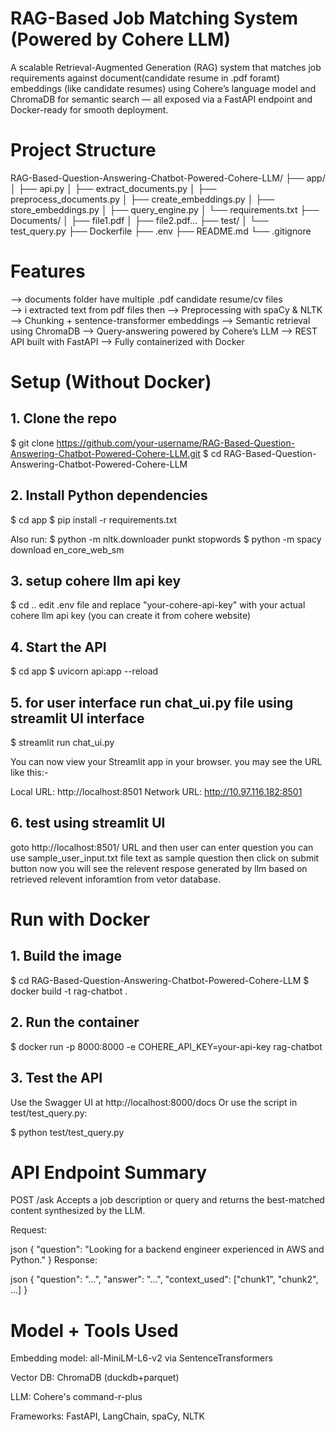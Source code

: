 # RAG-Based Job Matching System (Powered by Cohere LLM)

A scalable Retrieval-Augmented Generation (RAG) system that matches job requirements against document(candidate resume in .pdf foramt) embeddings (like candidate resumes) using Cohere’s language model and ChromaDB for semantic search — all exposed via a FastAPI endpoint and Docker-ready for smooth deployment.



#  Project Structure

RAG-Based-Question-Answering-Chatbot-Powered-Cohere-LLM/
├── app/
│   ├── api.py
│   ├── extract_documents.py
│   ├── preprocess_documents.py
│   ├── create_embeddings.py
│   ├── store_embeddings.py
│   ├── query_engine.py
│   └── requirements.txt
├── Documents/
│   ├── file1.pdf
│   ├── file2.pdf...
├── test/
│   └── test_query.py
├── Dockerfile
├── .env
├── README.md
└── .gitignore






# Features

--> documents folder have multiple .pdf candidate resume/cv files  
--> i extracted text from pdf files then 
--> Preprocessing with spaCy & NLTK
--> Chunking + sentence-transformer embeddings
--> Semantic retrieval using ChromaDB
--> Query-answering powered by Cohere’s LLM
--> REST API built with FastAPI
--> Fully containerized with Docker

# Setup (Without Docker)
## 1. Clone the repo
$ git clone https://github.com/your-username/RAG-Based-Question-Answering-Chatbot-Powered-Cohere-LLM.git
$ cd RAG-Based-Question-Answering-Chatbot-Powered-Cohere-LLM

## 2. Install Python dependencies
$ cd app
$ pip install -r requirements.txt

Also run:
$ python -m nltk.downloader punkt stopwords
$ python -m spacy download en_core_web_sm

## 3. setup cohere llm api key
$ cd ..
edit .env file and replace "your-cohere-api-key" with your actual cohere llm api key (you can create it from cohere website)

## 4. Start the API
$ cd app
$ uvicorn api:app --reload

## 5. for user interface run chat_ui.py file using streamlit UI interface
$ streamlit run chat_ui.py

You can now view your Streamlit app in your browser. you may see the URL like this:-

  Local URL: http://localhost:8501
  Network URL: http://10.97.116.182:8501


## 6. test using streamlit UI 

goto http://localhost:8501/ URL and then user can enter question you can use sample_user_input.txt file text as sample question then click on submit button 
now you will see the relevent respose generated by llm based on retrieved relevent inforamtion from vetor database.




# Run with Docker

## 1. Build the image
$ cd RAG-Based-Question-Answering-Chatbot-Powered-Cohere-LLM
$ docker build -t rag-chatbot .

## 2. Run the container
$ docker run -p 8000:8000 -e COHERE_API_KEY=your-api-key rag-chatbot


## 3. Test the API
Use the Swagger UI at http://localhost:8000/docs Or use the script in test/test_query.py:

$ python test/test_query.py


# API Endpoint Summary
POST /ask Accepts a job description or query and returns the best-matched content synthesized by the LLM.

Request:

json
{
  "question": "Looking for a backend engineer experienced in AWS and Python."
}
Response:

json
{
  "question": "...",
  "answer": "...",
  "context_used": ["chunk1", "chunk2", ...]
}


# Model + Tools Used
Embedding model: all-MiniLM-L6-v2 via SentenceTransformers

Vector DB: ChromaDB (duckdb+parquet)

LLM: Cohere's command-r-plus

Frameworks: FastAPI, LangChain, spaCy, NLTK

